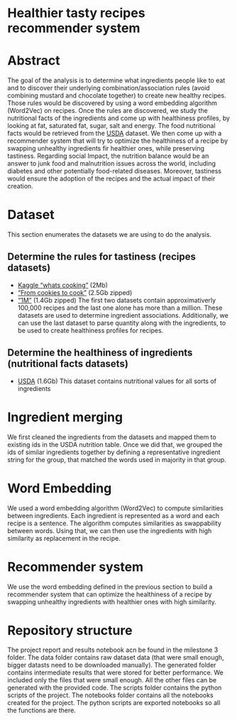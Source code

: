 # Healthier tasty recipes recommender system

# Abstract
The goal of the analysis is to determine what ingredients people like to eat and to discover their underlying combination/association rules (avoid combining mustard and chocolate together) to create new healthy recipes. Those rules would be discovered by using a word embedding algorithm (Word2Vec) on recipes.
Once the rules are discovered, we study the nutritional facts of the ingredients and come up with healthiness profiles, by looking at fat, saturated fat, sugar, salt and energy. The food nutritional facts would be retrieved from the [USDA](https://ndb.nal.usda.gov/ndb/search/list?home=tr) dataset. We then come up with a recommender system that will try to optimize the healthiness of a recipe by swapping unhealthy ingredients fir healthier ones, while preserving tastiness.
Regarding social Impact, the nutrition balance would be an answer to junk food and malnutrition issues across the world, including diabetes and other potentially food-related diseases. Moreover, tastiness would ensure the adoption of the recipes and the actual impact of their creation.

# Dataset
This section enumerates the datasets we are using to do the analysis.

## Determine the rules for tastiness (recipes datasets)
- [Kaggle “whats cooking”](https://www.kaggle.com/c/whats-cooking/data?fbclid=IwAR2RkMMWvBHJUirhgx-f5uB5ZVZ0XmlscS7OWJmuVZHUhDB9r2C8dLv4Bj4) (2Mb) 
- [“From cookies to cook”](infolab.stanford.edu/~west1/from-cookies-to-cooks/) (2.5Gb zipped) 
- [“1M”](http://im2recipe.csail.mit.edu/im2recipe-journal.pdf) (1.4Gb zipped)
The first two datasets contain approximativerly 100,000 recipes and the last one alone has more than a million. These datasets are used to determine ingredient associations. Additionally, we can use the last dataset to parse quantity along with the ingredients, to be used to create healthiness profiles for recipes.

## Determine the healthiness of ingredients (nutritional facts datasets)
- [USDA](https://ndb.nal.usda.gov/ndb/search/list?home=tr) (1.6Gb)
This dataset contains nutritional values for all sorts of ingredients

# Ingredient merging
We first cleaned the ingredients from the datasets and mapped them to existing ids in the USDA nutrition table. Once we did that, we grouped the ids of similar ingredients together by defining a representative ingredient string for the group, that matched the words used in majority in that group. 

# Word Embedding
We used a word embedding algorithm (Word2Vec) to compute similarities between ingredients. Each ingredient is represented as a word and each recipe is a sentence. The algorithm computes similarities as swappability between words. Using that, we can then use the ingredients with high similarity as replacement in the recipe.

# Recommender system
We use the word embedding defined in the previous section to build a recommender system that can optimize the healthiness of a recipe by swapping unhealthy ingredients with healthier ones with high similarity.

# Repository structure
The project report and results notebook acn be found in the milestone 3 folder. The data folder contains raw dataset data (that were small enough, bigger datasts need to be downloaded manually). The generated folder contains intermediate results that were stored for better performance. We included only the files that were small enough. All the other files can be generated with the provided code. The scripts folder contains the python scripts of the project. The notebooks folder contains all the notebooks created for the project. The python scripts are exported notebooks so all the functions are there.
